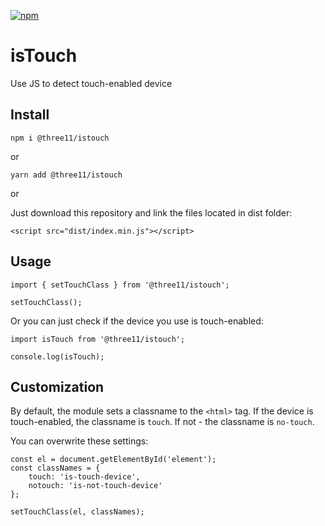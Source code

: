 [![npm](https://img.shields.io/npm/dt/@three11/istouch.svg)](https://www.npmjs.com/package/@three11/istouch)

# isTouch

Use JS to detect touch-enabled device

## Install

```
npm i @three11/istouch
```

or

```
yarn add @three11/istouch
```

or

Just download this repository and link the files located in dist folder:

```
<script src="dist/index.min.js"></script>
```

## Usage

```
import { setTouchClass } from '@three11/istouch';

setTouchClass();
```

Or you can just check if the device you use is touch-enabled:

```
import isTouch from '@three11/istouch';

console.log(isTouch);
```

## Customization

By default, the module sets a classname to the `<html>` tag.
If the device is touch-enabled, the classname is `touch`.
If not - the classname is `no-touch`.

You can overwrite these settings:

```
const el = document.getElementById('element');
const classNames = {
	touch: 'is-touch-device',
	notouch: 'is-not-touch-device'
};

setTouchClass(el, classNames);
```
